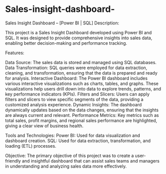 # Sales-insight-dashboard-

Sales Insight Dashboard – [Power BI | SQL]
Description:

This project is a Sales Insight Dashboard developed using Power BI and SQL. It was designed to provide comprehensive insights into sales data, enabling better decision-making and performance tracking.

Features:

Data Source: The sales data is stored and managed using SQL databases.
Data Transformation: SQL queries were employed for data extraction, cleaning, and transformation, ensuring that the data is prepared and ready for analysis.
Interactive Dashboard: The Power BI dashboard includes various interactive visualizations such as charts, tables, and graphs. These visualizations help users drill down into data to explore trends, patterns, and key performance indicators (KPIs).
Filters and Slicers: Users can apply filters and slicers to view specific segments of the data, providing a customized analysis experience.
Dynamic Insights: The dashboard dynamically updates based on the data changes, ensuring that the insights are always current and relevant.
Performance Metrics: Key metrics such as total sales, profit margins, and regional sales performance are highlighted, giving a clear view of business health.

Tools and Technologies:
Power BI: Used for data visualization and dashboard creation.
SQL: Used for data extraction, transformation, and loading (ETL) processes.

Objective:
The primary objective of this project was to create a user-friendly and insightful dashboard that can assist sales teams and managers in understanding and analyzing sales data more effectively.
